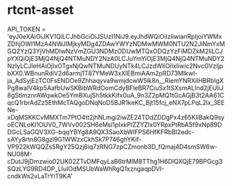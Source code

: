 # rtcnt-asset

API_TOKEN = 'eyJ0eXAiOiJKV1QiLCJhbGciOiJSUzI1NiJ9.eyJhdWQiOiIzIiwianRpIjoiYWMxZDhjOWI1MzA4NWJlMjkyMDg4ZDAwYWYzNDMwMWM0NTU2N2JiNmYxMGQ2YzQ3YjVhMDIwNzVmZGU3NDMzODUwMTQxODQzYzFiMDZkM2IiLCJpYXQiOjE3MjQ4NjQ4NTMuNDY2NzA0LCJuYmYiOjE3MjQ4NjQ4NTMuNDY2NzIyLCJleHAiOjIxOTgxNjQwNTMuNDUyNTk4LCJzdWIiOiIxIiwic2NvcGVzIjpbXX0.WBnunRdiV2d6armj1T87YMeW3xXIEBmiAAm2pRD73MIkwl-ja_AdSyjEzTC0FsENDOe9Zhhaqyva9wmjdcwW5lk8n__RiemYNRXilHBRblgXPg8waIV4kp5AafbUwSKBibWRdOomCdyBFleBR7CiuSx1tSXsmALInd2jEUIiJ8gStlmznrAWqwkOe5YmBXujSh5tkkKifx0uA_9n3Z2pMQ1tGcAGjB3t2AA61CqcQ1rbrAdZz5EthMcTAQgoDNqNoD5BJR1keKC_Bjt15fcj_eNX7pLPqL2Ix_3EENe-xDqMSKKCvMMXTm7PtO4tt2jhNLmgi2iwZE24TDdZDDgPx4z65KIiBakQ9syoECNLoKI1OUV0_7WVv002SH6eMsl1pIxkPIZZYZIx0YRpxPtRbA5f9xNp89DDGcLSaGQV3XG-bqqYBYg8A9QX3SaoXbWIFPS6HfKFRbBl2edc-sAYy8rtn8G8gzl9G1WWzxCkhSk7P746ghYKif-VP922kWQQZs5RgY25Qzj6iq7zRNG7zpCZmonb3D_fQmaj4D4smSW6w-NU08M-cDutJ9jDmzwio02UK02ZTvDMFqyLaB6trMlM8TThg1H6DlQXQjE79BPGcg3SQzLYG9RD4DP_LIuIOdMSUbWaWhRgQ1xzngaqpDVI-cndkWs2vLaTrYiT9KA'

